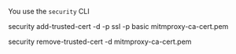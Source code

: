 You use the `security` CLI



security add-trusted-cert -d -p ssl -p basic mitmproxy-ca-cert.pem


security remove-trusted-cert -d mitmproxy-ca-cert.pem
